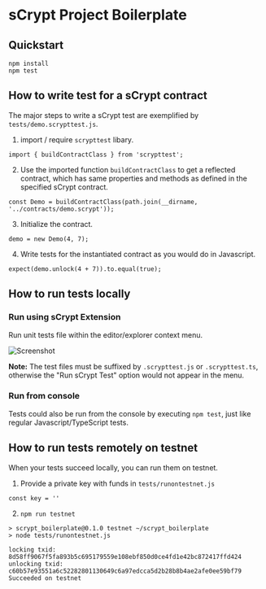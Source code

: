 # sCrypt Project Boilerplate

## Quickstart
```
npm install
npm test
```

## How to write test for a sCrypt contract

The major steps to write a sCrypt test are exemplified by `tests/demo.scrypttest.js`.

1. import / require `scrypttest` libary. 

```
import { buildContractClass } from 'scrypttest';
```


2. Use the imported function `buildContractClass` to get a reflected contract, which has same properties and methods as defined in the specified sCrypt contract.

```
const Demo = buildContractClass(path.join(__dirname, '../contracts/demo.scrypt'));
```

3. Initialize the contract.

```
demo = new Demo(4, 7);
```

4. Write tests for the instantiated contract as you would do in Javascript.

```
expect(demo.unlock(4 + 7)).to.equal(true);
```

## How to run tests locally

### Run using sCrypt Extension
Run unit tests file within the editor/explorer context menu.

![Screenshot](https://raw.githubusercontent.com/wiki/scrypt-sv/boilerplate/extension_screenshots/run_test_demo.gif)

**Note:** The test files must be suffixed by `.scrypttest.js` or `.scrypttest.ts`, otherwise the "Run sCrypt Test" option would not appear in the menu.

### Run from console
Tests could also be run from the console by executing `npm test`, just like regular Javascript/TypeScript tests.

## How to run tests remotely on testnet
When your tests succeed locally, you can run them on testnet.
1. Provide a private key with funds in `tests/runontestnet.js`
```
const key = ''
```
2. `npm run testnet`
```
> scrypt_boilerplate@0.1.0 testnet ~/scrypt_boilerplate
> node tests/runontestnet.js

locking txid:      8d58ff9067f5fa893b5c695179559e108ebf850d0ce4fd1e42bc872417ffd424
unlocking txid:    c60b57e93551a6c52282801130649c6a97edcca5d2b28b8b4ae2afe0ee59bf79
Succeeded on testnet
```